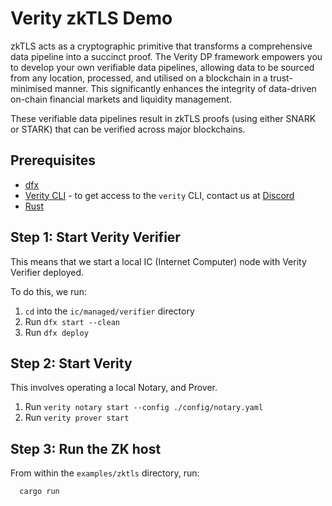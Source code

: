 # Verity zkTLS Demo

zkTLS acts as a cryptographic primitive that transforms a comprehensive data pipeline into a succinct proof. The Verity DP framework empowers you to develop your own verifiable data pipelines, allowing data to be sourced from any location, processed, and utilised on a blockchain in a trust-minimised manner. This significantly enhances the integrity of data-driven on-chain financial markets and liquidity management.

These verifiable data pipelines result in zkTLS proofs (using either SNARK or STARK) that can be verified across major blockchains.

## Prerequisites

- [dfx](https://internetcomputer.org/docs/current/developer-docs/developer-tools/cli-tools/cli-reference/dfx-parent)
- [Verity CLI](https://github.com/usherlabs/verity) - to get access to the `verity` CLI, contact us at [Discord](https://go.usher.so/discord)
- [Rust](https://www.rust-lang.org/tools/install)

## Step 1: Start Verity Verifier

This means that we start a local IC (Internet Computer) node with Verity Verifier deployed.

To do this, we run:

1. `cd` into the `ic/managed/verifier` directory
2. Run `dfx start --clean`
3. Run `dfx deploy`

## Step 2: Start Verity

This involves operating a local Notary, and Prover.

1. Run `verity notary start --config ./config/notary.yaml`
2. Run `verity prover start`

## Step 3: Run the ZK host

From within the `examples/zktls` directory, run:

```shell
  cargo run
```
